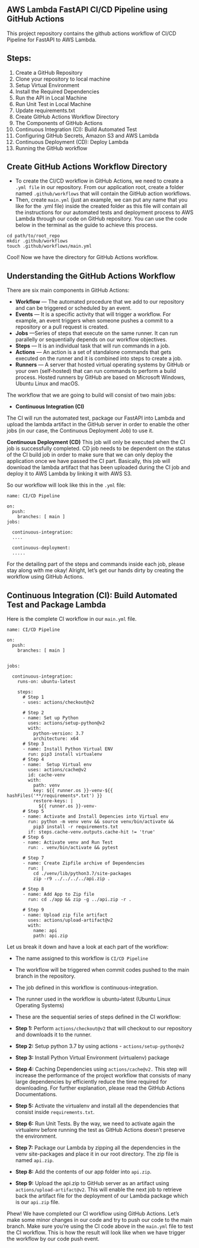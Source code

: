 ## AWS Lambda FastAPI CI/CD Pipeline using GitHub Actions
This project repository contains the github actions workflow of CI/CD Pipeline for FastAPI to AWS Lambda.

## Steps:
1. Create a GitHub Repository
2. Clone your repository to local machine
3. Setup Virtual Environment
4. Install the Required Dependencies
5. Run the API in Local Machine
6. Run Unit Test in Local Machine
7. Update requirements.txt
8. Create GitHub Actions Workflow Directory
9. The Components of GitHub Actions
10. Continuous Integration (CI): Build Automated Test
11. Configuring GitHub Secrets, Amazon S3 and AWS Lambda
12. Continuous Deployment (CD): Deploy Lambda
13. Running the GitHub workflow

## Create GitHub Actions Workflow Directory
* To create the CI/CD workflow in GitHub Actions, we need to create a `.yml file` in our repository. From our application root, create a folder named `.github/workflows` that will contain the GitHub action workflows.
* Then, create `main.yml` (just an example, we can put any name that you like for the .yml file) inside the created folder as this file will contain all the instructions for our automated tests and deployment process to AWS Lambda through our code on GitHub repository. You can use the code below in the terminal as the guide to achieve this process.

```
cd path/to/root_repo
mkdir .github/workflows
touch .github/workflows/main.yml
```
Cool! Now we have the directory for GitHub Actions workflow.

## Understanding the GitHub Actions Workflow
There are six main components in GitHub Actions:
* **Workflow** — The automated procedure that we add to our repository and can be triggered or scheduled by an event.
* **Events** — It is a specific activity that will trigger a workflow. For example, an event triggers when someone pushes a commit to a repository or a pull request is created.
* **Jobs** —Series of steps that execute on the same runner. It can run parallelly or sequentially depends on our workflow objectives.
* **Steps** — It is an individual task that will run commands in a job.
* **Actions** — An action is a set of standalone commands that gets executed on the runner and it is combined into steps to create a job.
* **Runners** — A server that hosted virtual operating systems by GitHub or your own (self-hosted) that can run commands to perform a build process. Hosted runners by GitHub are based on Microsoft Windows, Ubuntu Linux and macOS.

The workflow that we are going to build will consist of two main jobs:
* **Continuous Integration (CI)**

The CI will run the automated test, package our FastAPI into Lambda and upload the lambda artifact in the GitHub server in order to enable the other jobs (in our case, the Continuous Deployment Job) to use it.

**Continuous Deployment (CD)**
This job will only be executed when the CI job is successfully completed. CD job needs to be dependent on the status of the CI build job in order to make sure that we can only deploy the application once we have passed the CI part. Basically, this job will download the lambda artifact that has been uploaded during the CI job and deploy it to AWS Lambda by linking it with AWS S3.

So our workflow will look like this in the `.yml` file:
```
name: CI/CD Pipeline

on:
  push:
    branches: [ main ]
jobs:

  continuous-integration:
  ....
  
  continuous-deployment:
  .....
```

For the detailing part of the steps and commands inside each job, please stay along with me okay!
Alright, let’s get our hands dirty by creating the workflow using GitHub Actions.

## Continuous Integration (CI): Build Automated Test and Package Lambda
Here is the complete CI workflow in our `main.yml` file.
```
name: CI/CD Pipeline

on:
  push:
    branches: [ main ]


jobs:

  continuous-integration:
    runs-on: ubuntu-latest

    steps:
      # Step 1      
      - uses: actions/checkout@v2
      
      # Step 2
      - name: Set up Python 
        uses: actions/setup-python@v2
        with:
          python-version: 3.7
          architecture: x64
      # Step 3
      - name: Install Python Virtual ENV
        run: pip3 install virtualenv
      # Step 4
      - name:  Setup Virtual env
        uses: actions/cache@v2
        id: cache-venv
        with:
          path: venv
          key: ${{ runner.os }}-venv-${{ hashFiles('**/requirements*.txt') }}
          restore-keys: |
            ${{ runner.os }}-venv-
      # Step 5
      - name: Activate and Install Depencies into Virtual env
        run: python -m venv venv && source venv/bin/activate &&
          pip3 install -r requirements.txt
        if: steps.cache-venv.outputs.cache-hit != 'true'
      # Step 6     
      - name: Activate venv and Run Test        
        run: . venv/bin/activate && pytest
      
      # Step 7
      - name: Create Zipfile archive of Dependencies
        run: |
          cd ./venv/lib/python3.7/site-packages
          zip -r9 ../../../../api.zip .
      
      # Step 8
      - name: Add App to Zip file
        run: cd ./app && zip -g ../api.zip -r .
      
      # Step 9
      - name: Upload zip file artifact
        uses: actions/upload-artifact@v2
        with:
          name: api
          path: api.zip
```

Let us break it down and have a look at each part of the workflow:
* The name assigned to this workflow is `CI/CD Pipeline`
* The workflow will be triggered when commit codes pushed to the main branch in the repository.
* The job defined in this workflow is continuous-integration.
* The runner used in the workflow is ubuntu-latest (Ubuntu Linux Operating Systems)
* These are the sequential series of steps defined in the CI workflow:

* **Step 1:** Perform `actions/checkout@v2` that will checkout to our repository and downloads it to the runner.
* **Step 2:** Setup python 3.7 by using actions - `actions/setup-python@v2`
* **Step 3:** Install Python Virtual Environment (virtualenv) package
* **Step 4:** Caching Dependencies using `actions/cache@v2.` This step will increase the performance of the project workflow that consists of many large dependencies by efficiently reduce the time required for downloading. For further explanation, please read the GitHub Actions Documentations.
* **Step 5:** Activate the virtualenv and install all the dependencies that consist inside `requirements.txt`.
* **Step 6:** Run Unit Tests. By the way, we need to activate again the virtualenv before running the test as GitHub Actions doesn’t preserve the environment.
* **Step 7:** Package our Lambda by zipping all the dependencies in the venv site-packages and place it in our root directory. The zip file is named `api.zip`.
* **Step 8:** Add the contents of our app folder into `api.zip`.
* **Step 9:** Upload the api.zip to GitHub server as an artifact using `actions/upload-artifact@v2`. This will enable the next job to retrieve back the artifact file for the deployment of our Lambda package which is our `api.zip` file.

Phew! We have completed our CI workflow using GitHub Actions. Let’s make some minor changes in our code and try to push our code to the main branch. Make sure you’re using the CI code above in the `main.yml` file to test the CI workflow. This is how the result will look like when we have trigger the workflow by our code push event.

